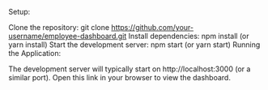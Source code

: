 Setup:

Clone the repository: git clone https://github.com/your-username/employee-dashboard.git
Install dependencies: npm install (or yarn install)
Start the development server: npm start (or yarn start)
Running the Application:

The development server will typically start on http://localhost:3000 (or a similar port). Open this link in your browser to view the dashboard.

